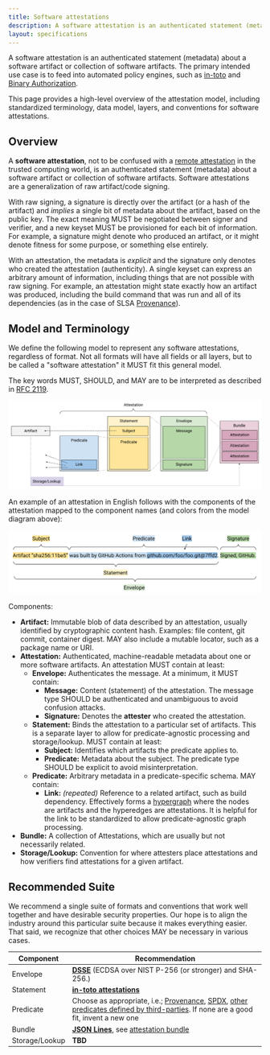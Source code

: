 ```yaml
---
title: Software attestations
description: A software attestation is an authenticated statement (metadata) about a software artifact or collection of software artifacts. The primary intended use case is to feed into automated policy engines, such as in-toto and Binary Authorization. This page provides a high-level overview of the attestation model, including standardized terminology, data model, layers, and conventions for software attestations.
layout: specifications
---
```


A software attestation is an authenticated statement (metadata) about a
software artifact or collection of software artifacts.
The primary intended use case is to feed into automated policy engines, such as
[in-toto] and [Binary Authorization].

This page provides a high-level overview of the attestation model, including
standardized terminology, data model, layers, and conventions for software
attestations.

## Overview

A **software attestation**, not to be confused with a [remote attestation] in
the trusted computing world, is an authenticated statement (metadata) about a
software artifact or collection of software artifacts. Software attestations
are a generalization of raw artifact/code signing.

With raw signing, a signature is directly over the artifact (or a hash of the
artifact) and *implies* a single bit of metadata about the artifact, based on
the public key. The exact meaning MUST be negotiated between signer and
verifier, and a new keyset MUST be provisioned for each bit of information. For
example, a signature might denote who produced an artifact, or it might denote
fitness for some purpose, or something else entirely.

With an attestation, the metadata is *explicit* and the signature only denotes
who created the attestation (authenticity). A single keyset can express an
arbitrary amount of information, including things that are not possible with
raw signing. For example, an attestation might state exactly how an artifact
was produced, including the build command that was run and all of its
dependencies (as in the case of SLSA [Provenance]).

## Model and Terminology

We define the following model to represent any software attestations, regardless
of format. Not all formats will have all fields or all layers, but to be called
a "software attestation" it MUST fit this general model.

The key words MUST, SHOULD, and MAY are to be interpreted as described in
[RFC 2119].

![Attestation model diagram](images/attestation_layers.svg)

An example of an attestation in English follows with the components of the
attestation mapped to the component names (and colors from the model diagram above):

![Attestation model to English mapping](images/attestation_example_english.svg)

Components:

-   **Artifact:** Immutable blob of data described by an attestation, usually
    identified by cryptographic content hash. Examples: file content, git
    commit, container digest. MAY also include a mutable locator, such as
    a package name or URI.
-   **Attestation:** Authenticated, machine-readable metadata about one or more
    software artifacts. An attestation MUST contain at least:
    -   **Envelope:** Authenticates the message. At a minimum, it MUST contain:
        -   **Message:** Content (statement) of the attestation. The message
            type SHOULD be authenticated and unambiguous to avoid confusion
            attacks.
        -   **Signature:** Denotes the **attester** who created the attestation.
    -   **Statement:** Binds the attestation to a particular set of artifacts.
        This is a separate layer to allow for predicate-agnostic processing
        and storage/lookup. MUST contain at least:
        -   **Subject:** Identifies which artifacts the predicate applies to.
        -   **Predicate:** Metadata about the subject. The predicate type SHOULD
            be explicit to avoid misinterpretation.
    -   **Predicate:** Arbitrary metadata in a predicate-specific schema. MAY
        contain:
        -   **Link:** *(repeated)* Reference to a related artifact, such as
            build dependency. Effectively forms a [hypergraph] where the
            nodes are artifacts and the hyperedges are attestations. It is
            helpful for the link to be standardized to allow predicate-agnostic
            graph processing.
-   **Bundle:** A collection of Attestations, which are usually but not
    necessarily related.
-   **Storage/Lookup:** Convention for where attesters place attestations and
    how verifiers find attestations for a given artifact.

## Recommended Suite

We recommend a single suite of formats and conventions that work well together
and have desirable security properties. Our hope is to align the industry around
this particular suite because it makes everything easier. That said, we
recognize that other choices MAY be necessary in various cases.

| Component | Recommendation |
| --- | --- |
| Envelope | **[DSSE]** (ECDSA over NIST P-256 (or stronger) and SHA-256.) |
| Statement | **[in-toto attestations]** |
| Predicate | Choose as appropriate, i.e.; [Provenance], [SPDX], [other predicates defined by third-parties]. If none are a good fit, invent a new one |
| Bundle | **[JSON Lines]**, see [attestation bundle] |
| Storage/Lookup | **TBD** |

[attestation bundle]: https://github.com/in-toto/attestation/blob/main/spec/v1.0/bundle.md
[Binary Authorization]: https://cloud.google.com/binary-authorization
[DSSE]: https://github.com/secure-systems-lab/dsse/
[hypergraph]: https://en.wikipedia.org/wiki/Hypergraph
[in-toto]: https://in-toto.io
[in-toto attestations]: https://github.com/in-toto/attestation/
[JSON Lines]: https://jsonlines.org/
[other predicates defined by third-parties]: https://github.com/in-toto/attestation/issues/98
[Provenance]: /provenance
[remote attestation]: https://en.wikipedia.org/wiki/Trusted_Computing#Remote_attestation
[RFC 2119]: https://tools.ietf.org/html/rfc2119
[sigstore/cosign]: https://github.com/sigstore/cosign
[SPDX]: https://github.com/in-toto/attestation/blob/main/spec/predicates/spdx.md
